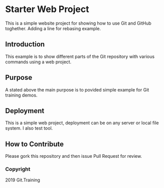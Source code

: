 # Starter Web Project
This is a simple website project for showing how to use Git and GitHub toghether.
Adding a line for rebasing example.
## Introduction
This example is to show different parts of the Git repository with various commands using a web project.

## Purpose
A stated above the main purpose is to povided simple example for Git training demos. 

## Deployment 
This is a simple web project, deployment can be on any server or local file system.
I also test tool.

## How to Contribute
Please gork this repository and then issue Pull Request for review.
### Copyright
2019 Git.Training